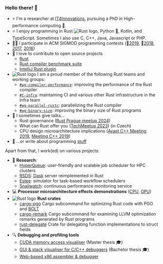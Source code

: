 ### Hello there! 👋 
- ⚡ I'm a researcher at [IT4Innovations](https://www.it4i.cz/en), pursuing a PhD in High-performance computing 🚀.
- ⭐ I enjoy programming in Rust ![Rust logo](https://www.rust-lang.org/logos/rust-logo-16x16-blk.png), Python 🐍, Kotlin, and TypeScript. Sometimes I also use C, C++, Java, Javascript or PHP.
- 🏃‍♂️ I participate in ACM SIGMOD programming contests (🥈[2019](https://github.com/kobzol/sigmod-2019), 🥈[2018](https://github.com/kobzol/sigmod-2018), [2017](https://github.com/kobzol/sigmod-2017), [2016](https://github.com/kobzol/sigmod-2016))
- 🚀 I love to contribute to open source projects
  - [Rust](https://github.com/rust-lang/rust/pulls/kobzol)
  - [Rust compiler benchmark suite](https://github.com/rust-lang/rustc-perf/pulls/kobzol)
  - [IntelliJ Rust plugin](https://github.com/intellij-rust/intellij-rust/pulls/kobzol)
- ![Rust logo](https://www.rust-lang.org/logos/rust-logo-16x16-blk.png) I am a proud member of the following Rust teams and working groups:
  - [`#wg-compiler-performance`](https://www.rust-lang.org/governance/teams/compiler#Compiler%20performance%20working%20group): improving the performance of the Rust compiler
  - [`#t-infra`](https://www.rust-lang.org/governance/teams/infra): maintaining CI and various other Rust infrastructure in the Infra team
  - [`#wg-parallel-rustc`](https://www.rust-lang.org/governance/teams/compiler#Parallel%20rustc%20working%20group): parallelizing the Rust compiler
  - [`#wg-binary-size`](https://www.rust-lang.org/governance/teams/compiler#Binary%20size%20working%20group): improving the binary size of Rust programs
- 🙊 I sometimes give talks...
  - Rust governance ([Rust Prague meetup 2024](https://youtu.be/d9_ymbFnzM4?t=1039))
  - What can Rust offer you ([TechMeetup 2023](https://www.youtube.com/watch?v=bGVYof8WBSI)) (in Czech)
  - CPU design microarchitecture implications ([Avast C++ Meeting 2019](https://www.youtube.com/watch?v=ICKIMHCw--Y), [Meeting C++ 2019](https://www.youtube.com/watch?v=OM0AKazCNM4))
- 📓 ...or write about programming [stuff](https://kobzol.github.io/)

Apart from that, I work(ed) on various projects:
- 🔬 **Research**:
  - [HyperQueue](https://github.com/it4innovations/hyperqueue): user-friendly and scalable job scheduler for HPC clusters
  - [RSDS](https://github.com/it4innovations/rsds): [Dask](https://github.com/dask/distributed/) server reimplemented in Rust
  - [Estee](https://github.com/it4innovations/estee): simulator for task-based workflow schedulers
  - [Snailwatch](https://github.com/it4innovations/snailwatch): continuous performance monitoring service
- 💻 **Processor microarchitecture effects demonstrations** ([CPU](https://github.com/kobzol/hardware-effects), [GPU](https://github.com/kobzol/hardware-effects-gpu))
- ![Rust logo](https://www.rust-lang.org/logos/rust-logo-16x16-blk.png) **Rust crates**
  - [cargo-pgo](https://github.com/Kobzol/cargo-pgo) Cargo subcommand for optimizing Rust code with PGO and [BOLT](https://github.com/llvm/llvm-project/tree/main/bolt)
  - [cargo-remark](https://github.com/kobzol/cargo-remark) Cargo subcommand for examining LLVM optimization remarks generated by Rust programs
  - [rust-delegate](https://github.com/Kobzol/rust-delegate) Crate for delegating function implementations to struct fields
- 🔍 **Debugging and profiling tools**
  - [CUDA memory access visualiser](https://github.com/kobzol/cuda-profile) (Master thesis 🎓)
  - [GUI & stack visualiser for C/C++ debuggers](https://github.com/kobzol/debug-visualizer) (Bachelor thesis 🎓)
  - [Web-based x86 assembler & debugger](https://github.com/kobzol/davis)
